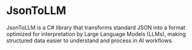 # JsonToLLM
JsonToLLM is a C# library that transforms standard JSON into a format optimized for interpretation by Large Language Models (LLMs), making structured data easier to understand and process in AI workflows.
